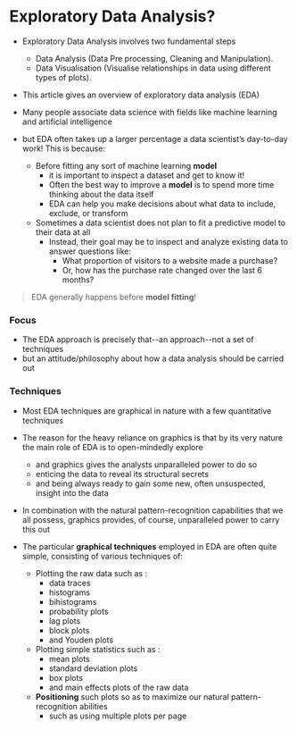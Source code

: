 # Exploratory Data Analysis?
- Exploratory Data Analysis involves two fundamental steps
    - Data Analysis (Data Pre processing, Cleaning and Manipulation).
    - Data Visualisation (Visualise relationships in data using different types of plots).

- This article gives an overview of exploratory data analysis (EDA)
- Many people associate data science with fields like machine learning and artificial intelligence
- but EDA often takes up a larger percentage a data scientist’s day-to-day work! This is because:
    - Before fitting any sort of machine learning __model__
        - it is important to inspect a dataset and get to know it!
        - Often the best way to improve a __model__ is to spend more time thinking about the data itself
        - EDA can help you make decisions about what data to include, exclude, or transform
    - Sometimes a data scientist does not plan to fit a predictive model to their data at all
        - Instead, their goal may be to inspect and analyze existing data to answer questions like:
            - What proportion of visitors to a website made a purchase?
            - Or, how has the purchase rate changed over the last 6 months?
> EDA generally happens before __model fitting__!

### Focus
- The EDA approach is precisely that--an approach--not a set of techniques
- but an attitude/philosophy about how a data analysis should be carried out 

### Techniques 
- Most EDA techniques are graphical in nature with a few quantitative techniques
- The reason for the heavy reliance on graphics is that by its very nature the main role of EDA is to open-mindedly explore
    - and graphics gives the analysts unparalleled power to do so
    - enticing the data to reveal its structural secrets
    - and being always ready to gain some new, often unsuspected, insight into the data
- In combination with the natural pattern-recognition capabilities that we all possess, graphics provides, of course, unparalleled power to carry this out

- The particular __graphical techniques__ employed in EDA are often quite simple, consisting of various techniques of:
    - Plotting the raw data such as :
        - data traces
        - histograms
        - bihistograms
        - probability plots
        - lag plots
        - block plots
        - and Youden plots
    - Plotting simple statistics such as :
        - mean plots
        - standard deviation plots
        - box plots
        - and main effects plots of the raw data
    - __Positioning__ such plots so as to maximize our natural pattern-recognition abilities
        - such as using multiple plots per page
